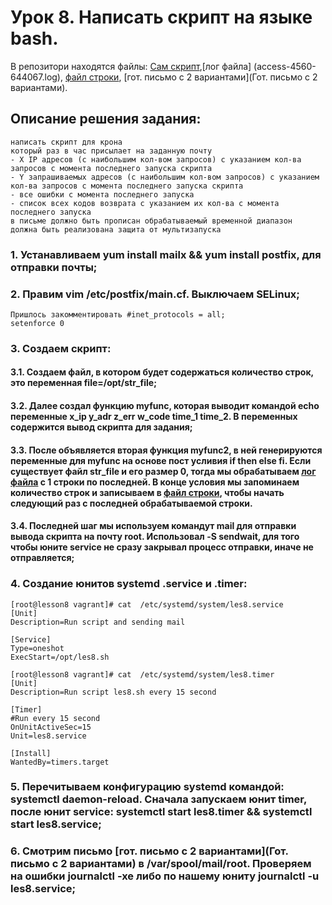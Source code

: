 # Урок 8. Написать скрипт на языке bash.
В репозитори находятся файлы: [Сам скрипт](les8.sh),[лог файла] (access-4560-644067.log), [файл строки](str_file), [гот. письмо с 2 вариантами](Гот. письмо с 2 вариантами).
## Описание решения задания:
```
написать скрипт для крона
который раз в час присылает на заданную почту
- X IP адресов (с наибольшим кол-вом запросов) с указанием кол-ва запросов c момента последнего запуска скрипта
- Y запрашиваемых адресов (с наибольшим кол-вом запросов) с указанием кол-ва запросов c момента последнего запуска скрипта
- все ошибки c момента последнего запуска
- список всех кодов возврата с указанием их кол-ва с момента последнего запуска
в письме должно быть прописан обрабатываемый временной диапазон
должна быть реализована защита от мультизапуска
```
### 1. Устанавливаем yum install mailx && yum install postfix, для отправки почты;
### 2. Правим vim /etc/postfix/main.cf. Выключаем SELinux;
```
Пришлось закомментировать #inet_protocols = all;
setenforce 0
```
### 3. Создаем скрипт:
#### 3.1. Создаем файл, в котором будет содержаться количество строк, это переменная file=/opt/str_file;
#### 3.2. Далее создал функцию myfunc, которая выводит командой echo переменные x_ip y_adr z_err w_code time_1 time_2. В переменных содержится вывод скрипта для задания;
#### 3.3. После объявляется вторая функция myfunc2, в ней генерируются переменные для myfunc на основе пост усливия if then else fi. Если существует файл str_file и его размер 0, тогда мы обрабатываем [лог файла](access-4560-644067.log) с 1 строки по последней. В конце условия мы запоминаем количество строк и записываем в [файл строки](str_file), чтобы начать следующий раз с последней обрабатываемой строки.
#### 3.4. Последней шаг мы используем командут mail для отправки вывода скрипта на почту root. Использовал -S sendwait, для того чтобы юните service не сразу закрывал процесс отправки, иначе не отправляется;
### 4. Создание юнитов systemd .service и .timer:

```
[root@lesson8 vagrant]# cat  /etc/systemd/system/les8.service 
[Unit]
Description=Run script and sending mail

[Service]
Type=oneshot
ExecStart=/opt/les8.sh

```
```
[root@lesson8 vagrant]# cat  /etc/systemd/system/les8.timer 
[Unit]
Description=Run script les8.sh every 15 second

[Timer]
#Run every 15 second
OnUnitActiveSec=15
Unit=les8.service

[Install]
WantedBy=timers.target

```
### 5. Перечитываем конфигурацию systemd командой: systemctl daemon-reload. Сначала запускаем юнит timer, после юнит service: systemctl start  les8.timer && systemctl start les8.service;
### 6. Смотрим письмо [гот. письмо с 2 вариантами](Гот. письмо с 2 вариантами) в /var/spool/mail/root. Проверяем на ошибки journalctl -xe либо по нашему юниту journalctl -u les8.service;

